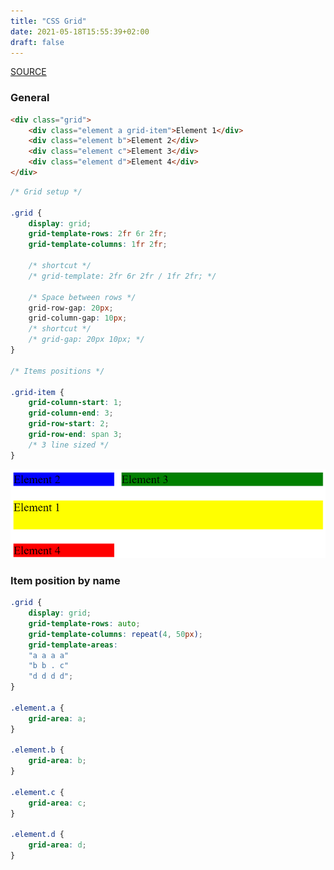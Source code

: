 ```yaml
---
title: "CSS Grid"
date: 2021-05-18T15:55:39+02:00
draft: false
---
```


[SOURCE](https://grafikart.fr/tutoriels/grid-css-1002)  

### General

```html
<div class="grid">
    <div class="element a grid-item">Element 1</div>
    <div class="element b">Element 2</div>
    <div class="element c">Element 3</div>
    <div class="element d">Element 4</div>
</div>
```

```css
/* Grid setup */

.grid {
    display: grid;
    grid-template-rows: 2fr 6r 2fr;
    grid-template-columns: 1fr 2fr;

    /* shortcut */
    /* grid-template: 2fr 6r 2fr / 1fr 2fr; */

    /* Space between rows */
	grid-row-gap: 20px;
	grid-column-gap: 10px;
    /* shortcut */
	/* grid-gap: 20px 10px; */
}

/* Items positions */

.grid-item {
    grid-column-start: 1;
    grid-column-end: 3;
    grid-row-start: 2;
    grid-row-end: span 3;
    /* 3 line sized */
}
```

![css_grid.PNG](/coding/languages/css/css-grid/css_grid.PNG)

### Item position by name

```css
.grid {
	display: grid;
    grid-template-rows: auto;
    grid-template-columns: repeat(4, 50px);
	grid-template-areas: 
    "a a a a"
    "b b . c"
    "d d d d";
}

.element.a {
    grid-area: a;
}

.element.b {
    grid-area: b;
}

.element.c {
    grid-area: c;
}

.element.d {
    grid-area: d;
}
```